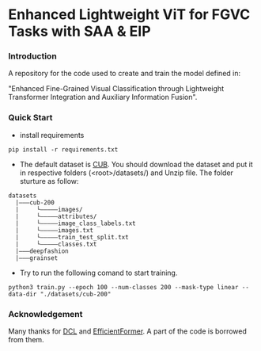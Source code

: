 
# Enhanced Lightweight ViT for FGVC Tasks with SAA & EIP

### Introduction

A repository for the code used to create and train the model defined in: 

"Enhanced Fine-Grained Visual Classification through Lightweight Transformer Integration and Auxiliary Information Fusion".

### Quick Start

* install requirements
```
pip install -r requirements.txt
```

* The default dataset is [CUB](http://www.vision.caltech.edu/visipedia/CUB-200-2011.html). You should download the dataset and put it in respective folders (\<root\>/datasets/) and Unzip file.
The folder sturture as follow:
```
datasets
  |———cub-200
  |     └—————images/
  |     └—————attributes/
  |     └—————image_class_labels.txt
  |     └—————images.txt
  |     └—————train_test_split.txt
  |     └—————classes.txt
  |———deepfashion
  |———grainset
```
* Try to run the following comand to start training.
```
python3 train.py --epoch 100 --num-classes 200 --mask-type linear --data-dir "./datasets/cub-200"
```

### Acknowledgement
Many thanks for [DCL](https://github.com/JDAI-CV/DCL) and [EfficientFormer](https://github.com/snap-research/EfficientFormer). A part of the code is borrowed from them.
